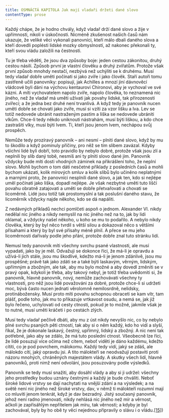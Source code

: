 ```yaml
---
title: OSMNÁCTÁ KAPITOLA Jak mají vladaři držeti dané slovo
contentType: prose
---
```


<section>

Každý chápe, že je hodno chvály, když vladař drží dané slovo a žije v upřímnosti, nikoli v úskočnosti. Nicméně zkušenost našich časů nám ukazuje, že veliké věci vykonali panovníci, kteří málo dbali daného slova a kteří dovedli poplésti lidské mozky obmyslností, až nakonec překonali ty, kteří svou vládu založili na čestnosti.

Tu je třeba věděti, že jsou dva způsoby boje: jeden cestou zákonitou, druhý cestou násilí. Způsob první je vlastní člověku a druhý zvířatům. Protože však první způsob mnohdy nestačí, nezbývá než uchýliti se k druhému. Musí tedy vladař dobře uměti počínati si jako zvíře i jako člověk. Staří autoři tomu zastřeně učili panovníky: popisují, jak Achilles a mnozí jiní dávnověcí vládcové byli dáni na výchovu kentaurovi Chironovi, aby je vychoval ve své kázni. A míti vychovatelem napolo zvíře, napolo člověka, to neznamená nic jiného, než že vladař má uměti užívati jak povahy lidské, tak přirozenosti zvířecí; a že jedna bez druhé není trvanlivá. A když tedy je panovník nucen uměti dobře se chovati jako zvíře, musí si vzíti za vzor lišku a lva. Lev se totiž nedovede ubránit nastraženým pastím a liška se nedovede ubrániti vlkům. Chce-li tedy někdo uniknouti nástrahám, musí býti liškou, a kdo chce zastrašiti vlky, musí býti lvem. Ti, kteří jsou jenom lvem, nechápou svůj prospěch.

Nemůže tedy prozíravý panovník – ani nesmí – plniti dané slovo, když by mu to škodilo a když pominuly příčiny, pro něž se tím slibem zavázal. Kdyby všichni lidé byli dobří, toto pravidlo by nebylo dobré, protože však jsou zlí a neplnili by slib daný tobě, nesmíš ani ty plniti slovo dané jim. Panovník vždycky bude míti dosti vhodných záminek na přikrášlení toho, že neplní slovo. Mohli bychom o tom dáti nesčetné příklady z posledních časů a mohli bychom ukázati, kolik mírových smluv a kolik slibů bylo učiněno neplatnými a marnými proto, že panovníci nesplnili dané slovo, a jak ten, kdo si nejlépe uměl počínati jako liška, dopadl nejlépe. Je však nezbytné uměti tuto liščí povahu obratně zatajovati a uměti se dobře přetvařovati a chovati se licoměrně. Lidé jsou totiž tak prostomyslní a tak poslušní daného stavu, že licoměrník vždycky najde někoho, kdo se dá napáliti.

Z nedávných příkladů nechci pomlčeti aspoň o jednom. Alexander VI. nikdy nedělal nic jiného a nikdy nemyslil na nic jiného než na to, jak by lidi oklamal, a vždycky našel někoho, u koho se mu to podařilo. A nebylo nikdy člověka, který by byl něco tvrdil s větší silou a dokazoval něco s většími přísahami a který by byl své přísahy méně plnil. A přece se mu jeho licoměrnosti dařívaly podle jeho přání, protože dobře znal tuto stránku lidí.

Nemusí tedy panovník míti všechny svrchu psané vlastnosti, ale musí vypadati, jako by je měl. Odvažuji se dokonce říci, že má-li je opravdu a užívá-li jich stále, jsou mu škodlivé, kdežto má-li je jenom zdánlivě, jsou mu prospěšné; právě tak jako zdáti se a také býti laskavým, věrným, lidským, upřímným a zbožným, ale tak, aby mu bylo možné a aby dovedl změniti se v pravý opak, kdykoli je třeba, aby takový nebyl, je totiž třeba uvědomiti si, že panovník, hlavně panovník, nový, nemůže zachovávati všechny ty vlastnosti, pro něž jsou lidé považováni za dobré, protože chce-li si udržeti moc, bývá často nucen jednati věrolomně nemilosrdně, nelidsky, protinábožensky. Musí proto míti povahu schopnou obraceti se kam vítr, tam plášť, podle toho, jak mu to přikazuje vrtkavost osudu, a nemá se, jak již bylo řečeno, uchylovati od cesty ctnosti, pokud je to možné, jakmile však je to nutné, musí uměti kráčeti i po cestách zlých.

Musí tedy vladař pečlivě dbáti, aby mu z úst nikdy nevyšlo nic, co by nebylo plné svrchu psaných pěti ctností, tak aby si o něm každý, kdo ho vidí a slyší, říkal, že je dokonale laskavý, čestný, upřímný, lidský a zbožný. A nic není tak potřebné, jako aby se zdálo, že má tuto poslední ctnost. Všeobecně lze říci, že lidé posuzují více očima než citem, neboť viděti je dáno každému, kdežto cítiti, co je pod povrchem, málokomu. Každý tedy vidí, jaký se zdáš, ale málokdo cítí, jaký opravdu jsi. A tito málokteří se neodvažují postaviti proti názoru mnohých, chráněných majestátem vlády. A skutky všech lidí, hlavně panovníků, proti nimž není odvolání, jsou posuzovány podle výsledků.

Panovník se tedy musí snažiti, aby dosáhl vlády a aby si ji udržel: všechny jeho prostředky budou uznány čestnými a každý je bude chváliti. Neboť široké lidové vrstvy se dají nachytati na vnější zdání a na výsledek; a na světě není nic jiného než široké vrstvy, dav, v němž ti málokteří rozumní mají co mluviti jenom tenkrát, když je dav bezradný. Jistý současný panovník, jehož není radno jmenovati, nikdy nehlásá nic jiného než mír a věrnost, ačkoli je zapřisáhlým nepřítelem jak míru, tak věrnosti; a kdyby je byl zachovával, byly by ho obě ty věci nejednou připravily o slávu i o vládu.[\[15\]](./resources/undefined))

</section>
